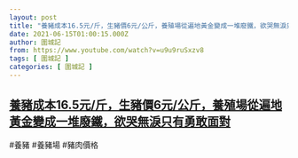 ```yaml
---
layout: post
title: "養豬成本16.5元/斤，生豬價6元/公斤，養殖場從遍地黃金變成一堆廢鐵，欲哭無淚只有勇敢面對"
date: 2021-06-15T01:00:15.000Z
author: 圍城記
from: https://www.youtube.com/watch?v=u9u9ruSxzv8
tags: [ 圍城記 ]
categories: [ 圍城記 ]
---
```

<!--1623718815000-->
[養豬成本16.5元/斤，生豬價6元/公斤，養殖場從遍地黃金變成一堆廢鐵，欲哭無淚只有勇敢面對](https://www.youtube.com/watch?v=u9u9ruSxzv8)
------

<div>
#養豬 #養豬場 #豬肉價格
</div>
